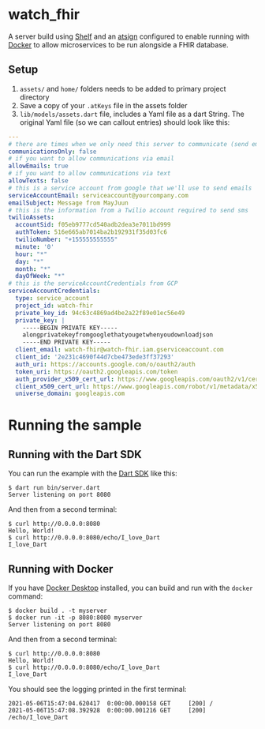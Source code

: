 # watch_fhir

A server build using [Shelf](https://pub.dev/packages/shelf) and an [atsign](https://docs.atsign.com/) configured to enable running with [Docker](https://www.docker.com/) to allow microservices to be run alongside a FHIR database.

## Setup

1. ```assets/``` and ```home/``` folders needs to be added to primary project directory
2. Save a copy of your ```.atKeys``` file in the assets folder
3. ```lib/models/assets.dart``` file, includes a Yaml file as a dart String. The original Yaml file (so we can callout entries) should look like this:

```yaml
---
# there are times when we only need this server to communicate (send emails or sms to users)
communicationsOnly: false
# if you want to allow communications via email
allowEmails: true
# if you want to allow communications via text
allowTexts: false
# this is a service account from google that we'll use to send emails
serviceAccountEmail: serviceaccount@yourcompany.com
emailSubject: Message from MayJuun
# this is the information from a Twilio account required to send sms
twilioAssets:
  accountSid: f05eb9777cd540adb2dea3e7011bd999
  authToken: 516e665ab7014ba2b192931f35d03fc6
  twilioNumber: "+155555555555"
  minute: '0'
  hour: "*"
  day: "*"
  month: "*"
  dayOfWeek: "*"
# this is the serviceAccountCredentials from GCP
serviceAccountCredentials:
  type: service_account
  project_id: watch-fhir
  private_key_id: 94c63c4869ad4be2a22f89e01ec56e49
  private_key: |
    -----BEGIN PRIVATE KEY-----
    alongprivatekeyfromgooglethatyougetwhenyoudownloadjson
    -----END PRIVATE KEY-----
  client_email: watch-fhir@watch-fhir.iam.gserviceaccount.com
  client_id: '2e231c4690f44d7cbe473ede3ff37293'
  auth_uri: https://accounts.google.com/o/oauth2/auth
  token_uri: https://oauth2.googleapis.com/token
  auth_provider_x509_cert_url: https://www.googleapis.com/oauth2/v1/certs
  client_x509_cert_url: https://www.googleapis.com/robot/v1/metadata/x509/watch-fhir.iam.gserviceaccount.com
  universe_domain: googleapis.com
```
# Running the sample

## Running with the Dart SDK

You can run the example with the [Dart SDK](https://dart.dev/get-dart)
like this:

```
$ dart run bin/server.dart
Server listening on port 8080
```

And then from a second terminal:
```
$ curl http://0.0.0.0:8080
Hello, World!
$ curl http://0.0.0.0:8080/echo/I_love_Dart
I_love_Dart
```

## Running with Docker

If you have [Docker Desktop](https://www.docker.com/get-started) installed, you
can build and run with the `docker` command:

```
$ docker build . -t myserver
$ docker run -it -p 8080:8080 myserver
Server listening on port 8080
```

And then from a second terminal:
```
$ curl http://0.0.0.0:8080
Hello, World!
$ curl http://0.0.0.0:8080/echo/I_love_Dart
I_love_Dart
```

You should see the logging printed in the first terminal:
```
2021-05-06T15:47:04.620417  0:00:00.000158 GET     [200] /
2021-05-06T15:47:08.392928  0:00:00.001216 GET     [200] /echo/I_love_Dart
```
